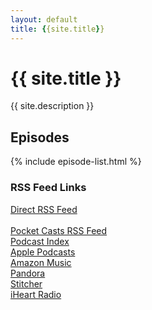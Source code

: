 ```yaml
---
layout: default
title: {{site.title}}
---
```


<h1>{{ site.title }}</h1>
<p>{{ site.description }}</p>

<section>
  <h2>Episodes</h2>
  {% include episode-list.html %}
</section>

<section>
  <h3>RSS Feed Links</h3>
  <p>
    <a href="https://youni-23.github.io/youni-s-world-pod-/feed.xml">Direct RSS Feed</a><br><br>
    <a href="">Pocket Casts RSS Feed</a><br>
    <a href="">Podcast Index</a><br>
    <a href="">Apple Podcasts</a><br>
    <a href="">Amazon Music</a><br>
    <a href="">Pandora</a><br>
    <a href="">Stitcher</a><br>
    <a href="">iHeart Radio</a><br>    
  </p>
</section>
